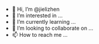 - 👋 Hi, I’m @jielizhen
- 👀 I’m interested in ...
- 🌱 I’m currently learning ...
- 💞️ I’m looking to collaborate on ...
- 📫 How to reach me ...

<!---
jielizhen/jielizhen is a ✨ special ✨ repository because its `README.md` (this file) appears on your GitHub profile.
You can click the Preview link to take a look at your changes.
--->
